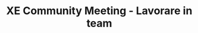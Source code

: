---
layout: event
status: 'upcoming'
title: "XE Community Meeting - Lavorare in team"
location: "- Da definire- "
language: "Italian"
eventurl: "http://www.xedotnet.org/eventi/lavorare-in-team/"
eventdate: "20161216"
datetime: "16/12/2016"
sessions:
- title: "Storia di un lavoratore remoto"
  abstract: "Lavoro da remoto, come Solution Architect, per Particular Software; Il lavoro da remoto è fantastico, porta tanta autonomia nella mia vita quotidiana, il problema è che più il team dispersed cresce più la frizione quotidiana aumenta. Obiettivo di questa sessione è rivelare come lavoriamo internamente in Particular Software, come gestiamo la quotidianità, la comunicazione e gli obiettivi di lungo periodo in un'azienda i cui dipendenti sono dispersi su 17 time zone."
tags:
- Organizations
---